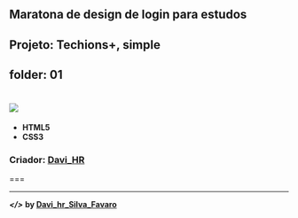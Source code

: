 ## Maratona de design de login para estudos
## Projeto: Techions+, simple
## folder: 01
![](imgs/print.jpeg)
===
* **HTML5**
* **CSS3**

### Criador: [Davi_HR](https://github.com/maykbrito)
===

---
***</>*** **by [Davi_hr_Silva_Favaro](https://github.com/davifa1)**
